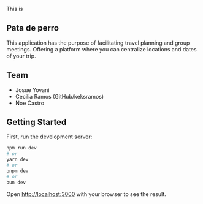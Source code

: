 This is 
## Pata de perro

This application has the purpose of facilitating travel planning and group meetings. Offering a platform where you can centralize locations and dates of your trip.

## Team

- Josue Yovani
- Cecilia Ramos (GitHub/keksramos)
- Noe Castro

## Getting Started

First, run the development server:

```bash
npm run dev
# or
yarn dev
# or
pnpm dev
# or
bun dev
```

Open [http://localhost:3000](http://localhost:3000) with your browser to see the result.
